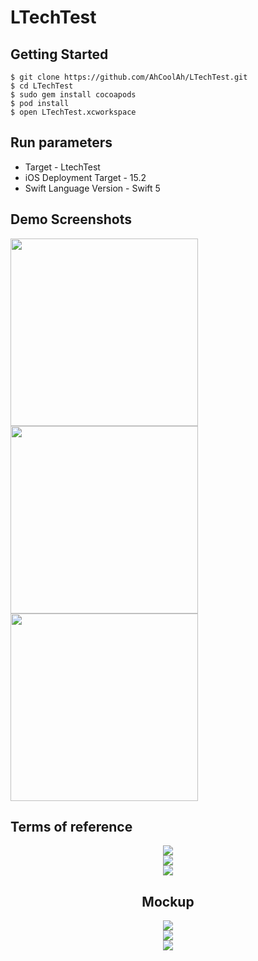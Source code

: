# LTechTest

## Getting Started

```
$ git clone https://github.com/AhCoolAh/LTechTest.git
$ cd LTechTest
$ sudo gem install cocoapods
$ pod install
$ open LTechTest.xcworkspace
```

## Run parameters

* Target - LtechTest
* iOS Deployment Target - 15.2
* Swift Language Version - Swift 5

## Demo Screenshots

<p float="left">
  <img src="/ReadmeResources/mockup_3.png" width="300" />
  <img src="/ReadmeResources/mockup_3.png" width="300" />
  <img src="/ReadmeResources/mockup_3.png" width="300" />
</p>

## Terms of reference

<center><img src = "/ReadmeResources/tz_1.jpg"/>

<center><img src = "/ReadmeResources/tz_2.jpg"></center>

<center><img src = "/ReadmeResources/tz_3.jpg"></center>

## Mockup

<center><img src = "/ReadmeResources/mockup_1.png"></center>
<center><img src = "/ReadmeResources/mockup_2.png"></center>
<center><img src = "/ReadmeResources/mockup_3.png"></center>
